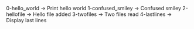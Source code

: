 0-hello_world -> Print hello world
1-confused_smiley -> Confused smiley
2-hellofile -> Hello file added
3-twofiles -> Two files read
4-lastlines -> Display last lines




